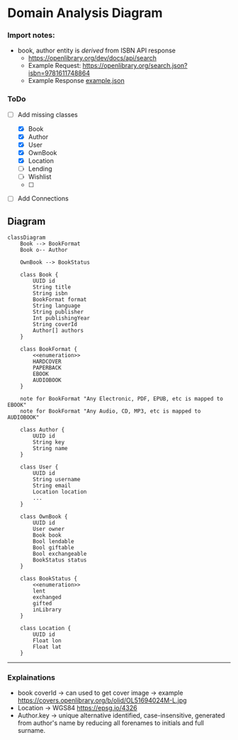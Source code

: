 # Domain Analysis Diagram

### Import notes:
- book, author entity is _derived_ from ISBN API response
    - https://openlibrary.org/dev/docs/api/search
    - Example Request: https://openlibrary.org/search.json?isbn=9781611748864
    - Example Response [example.json](./example_response_isbn_api.json)


### ToDo
- [ ] Add missing classes
    - [x] Book
    - [x] Author
    - [x] User
    - [x] OwnBook
    - [x] Location
    - [ ] Lending
    - [ ] Wishlist
    - [ ] 
- [ ] Add Connections



## Diagram

```mermaid
classDiagram
    Book --> BookFormat
    Book o-- Author

    OwnBook --> BookStatus 

    class Book {
        UUID id
        String title
        String isbn
        BookFormat format
        String language
        String publisher
        Int publishingYear
        String coverId
        Author[] authors
    }

    class BookFormat {
        <<enumeration>>
        HARDCOVER
        PAPERBACK
        EBOOK
        AUDIOBOOK
    }

    note for BookFormat "Any Electronic, PDF, EPUB, etc is mapped to EBOOK"
    note for BookFormat "Any Audio, CD, MP3, etc is mapped to AUDIOBOOK"

    class Author {
        UUID id
        String key
        String name
    }

    class User {
        UUID id
        String username
        String email
        Location location
        ...
    }

    class OwnBook {
        UUID id
        User owner
        Book book
        Bool lendable
        Bool giftable
        Bool exchangeable
        BookStatus status 
    }

    class BookStatus {
        <<enumeration>>
        lent
        exchanged
        gifted
        inLibrary
    }

    class Location {
        UUID id
        Float lon
        Float lat
    }

```
---

### Explainations
- book coverId -> can used to get cover image -> example https://covers.openlibrary.org/b/olid/OL51694024M-L.jpg
- Location -> WGS84 https://epsg.io/4326
- Author.key -> unique alternative identified, case-insensitive, generated from author's name by reducing all forenames to initials and full surname.
